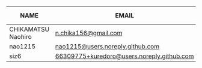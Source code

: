 |        NAME        |                   EMAIL                    | +(APPEND) | -(DELETE) |
|--------------------|--------------------------------------------|-----------|-----------|
| CHIKAMATSU Naohiro | n.chika156@gmail.com                       |      1454 |        60 |
| nao1215            | nao1215@users.noreply.github.com           |         5 |         4 |
| siz6               | 66309775+kuredoro@users.noreply.github.com |         4 |         4 |
